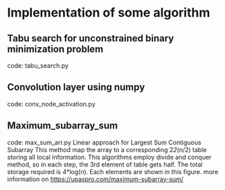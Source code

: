 # Implementation of some algorithm
## Tabu search for unconstrained binary minimization problem
code: tabu_search.py
## Convolution layer using numpy
code: conv_node_activation.py
## Maximum_subarray_sum
code: max_sum_arr.py
Linear approach for Largest Sum Contiguous Subarray
This method map the array to a corresponding 2*2*(n/2) table storing all local information. This algorithms employ divide and conquer method, so in each step, the 3rd element of table gets half. The total storage required is 4*log(n). Each elements are shown in this figure.
more information on https://upaspro.com/maximum-subarray-sum/
